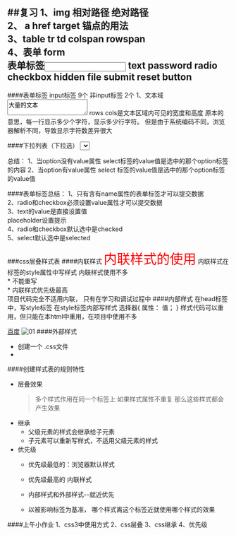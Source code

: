 ##复习
    1、img 相对路径 绝对路径  
    2、 a href  target 锚点的用法  
    3、table  tr  td colspan  rowspan  
    4、表单 form  
        表单标签<input type="" name="" value="">
        text
        password
        radio
        checkbox
        hidden
        file
        submit
        reset
        button
-------------------------------------------------------------------
####表单标签
    input标签 9个
    非input标签 2个
     1、文本域
      <textarea>大量的文本</textarea>
       rows cols是文本区域内可见的宽度和高度
       原本的意思，每一行显示多少个字符，显示多少行字符。
       但是由于系统编码不同，浏览器解析不同，导致显示字符数差异很大

 ####下拉列表（下拉选）
    <select>
        <option></option>
        ...
    </select>

  总结：
  1、当option没有value属性
    select标签的value值是选中的那个option标签的内容
  2、当option有value属性
    select 标签的value值是选中的那个option标签的value值

 ####表单标签总结：
      1、只有含有name属性的表单标签才可以提交数据  
      2、radio和checkbox必须设置value属性才可以提交数据  
      3、text的value是直接设置值  
        placeholder设置提示  
      4、radio和checkbox默认选中是checked  
      5、select默认选中是selected  

###css层叠样式表
####内联样式
      <span style="color:#f00;font-size:30px">内联样式的使用</span>
      内联样式在标签的style属性中写样式
      内联样式使用不多  
       * 不能重写  
       * 内联样式优先级最高  
       项目代码完全不适用内联， 只有在学习和调试过程中
####内部样式
    在head标签中，写style标签
    在style标签内部写样式
    选择器{
        属性： 值；
     }
     样式代码可以重用，但只能在本html中重用，在项目中使用不多
     
 [百度](http://baidu.com)
 ![01](./01.jpg)
 ####外部样式
 * 创建一个 .css文件
 * 
 
 ####创建样式表的规则特性
 * 层叠效果     
      >多个样式作用在同一个标签上
      如果样式属性不重复
      那么这些样式都会产生效果
 * 继承  
    * 父级元素的样式会继承给子元素
    * 子元素可以重新写样式，不适用父级元素的样式
 * 优先级
    * 优先级最低的：浏览器默认样式
    * 优先级最高的 内联样式
    
    * 内部样式和外部样式--就近优先
    * 以被影响标签为基准， 哪个样式离这个标签近就使用哪个样式的效果
    
 ####上午小作业
    1、css3中使用方式
    2、css层叠
    3、css继承
    4、优先级












